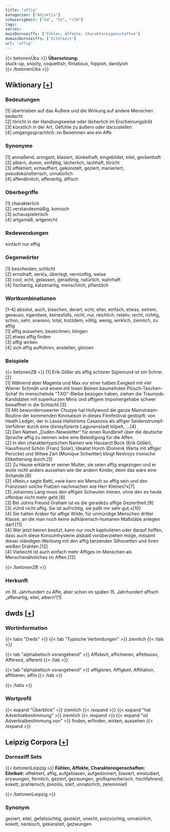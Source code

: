 ```yaml
---
title: "affig"
kategorien: ["Adjektiv"]
schwierigkeit: ["k4", "h2", "r18"]
tags:
series:
mainDornseiffs: ['Fühlen, Affekte, Charaktereigenschaften']
domainDornseiffs: ['Eitelkeit']
url: "affig"
---
```


{{< betonenÜbs >}}
**Übersetzung:**  
stuck-up, snooty, coquettish, flirtatious, foppish, dandyish  
{{< /betonenÜbs >}}

## Wiktionary [[+](https://de.wiktionary.org/wiki/affig)]

### Bedeutungen
[1] übertrieben auf das Äußere und die Wirkung auf andere Menschen bedacht  
[2] töricht in der Handlungsweise oder lächerlich im Erscheinungsbild  
[3] künstlich in der Art, Gefühle zu äußern oder darzustellen  
[4] umgangssprachlich: im Benehmen wie ein Affe  

### Synonyme
[1] anmaßend. arrogant, blasiert, dünkelhaft, eingebildet, eitel, geckenhaft  
[2] albern, dumm, einfältig, lächerlich, lachhaft, töricht  
[3] affektiert, echauffiert, gekünstelt, geziert, manieriert, pseudokünstlerisch, unnatürlich  
[4] affenähnlich, affenartig, äffisch  

### Oberbegriffe
[1] charakterlich  
[2] verstandesmäßig, komisch  
[3] schauspielerisch  
[4] artgemäß, artgerecht  

### Redewendungen
einfach nur affig  

### Gegenwörter
[1] bescheiden, schlicht  
[2] ernsthaft, seriös, überlegt, vernünftig, weise  
[3] cool, echt, gelassen, geradlinig, natürlich, wahrhaft  
[4] fischartig, katzenartig, menschlich, pflanzlich  

### Wortkombinationen
[1–4] absolut, auch, bisschen, derart, echt, eher, einfach, etwas, extrem, genauso, irgendwie, keinesfalls, nicht, nur, reichlich, relativ, recht, richtig, schon, sehr, sowieso, total, trotzdem, völlig, wenig, wirklich, ziemlich, zu affig  
[1] affig aussehen, bezeichnen, klingen  
[2] etwas affig finden  
[3] affig wirken  
[4] sich affig aufführen, anstellen, glotzen  

### Beispiele
{{< betonenZB >}}
[1] Erik Göller als affig schöner Sigismund ist ein Schrei.[2]  
[1] Während aber Magenta und Max vor einer halben Ewigkeit mit viel Wiener Schmäh und einem mit losen Beinen baumelnden Plüsch-Taschen-Schaf ihr menschelnde "TXO"-Bleibe bezogen haben, ziehen die Traumjob-Kandidaten mit superkurzen Minis und affigem Imponiergehabe schwer bewaffnet in die Schlacht.[3]  
[1]  Mit bewundernswerter Chuzpe hat Hollywood die ganze Mainstream-Routine der kommenden Kinosaison in dieses Filmfestival gestopft: von Heath Ledger, der in Lasse Hallströms Casanova als affiger Seidenstrumpf-Verführer durch eine disneyfizierte Lagunenstadt tölpelt, …[4]  
[2] Den Namen „Duden-Newsletter“ für einen Rundbrief über die deutsche Sprache affig zu nennen wäre eine Beleidigung für die Affen.  
[2] In den charaktertypischen Namen wie Hausarzt Bock (Erik Göller), Hausfreund Schön (Franz Solar), Idealist Horch (Dominik Warta mit affiger Perücke) und Witwe Zart (Monique Schwitter) klingt Nestroys ironische Etikettierung durch.[5]  
[2] Zu Hause erklärte er seiner Mutter, sie seien affig angezogen und er wolle nicht anders aussehen wie die andern Kinder, denn das wäre eine Schande.[6]  
[2] »Nein,« sagte Betti, »wie kann ein Mensch so affig sein und den Franzosen solche Fratzen nachmachen wie Herr Kleines?«[7]  
[3] Johannes Lang muss den affigen Schwulen mimen, ohne den es heute offenbar nicht mehr geht.[8]  
[3] Bei Johns Freund Graham ist es die geradezu affige Geziertheit.[9]  
[3] »Und nicht affig. Sie ist aufrichtig, sie paßt mir sehr gut.«[10]  
[4] Sie halten Araber für affige Wilde, für unmündige Menschen dritter Klasse, an die man noch keine aufklärerisch-humanen Maßstäbe anlegen darf.[11]  
[4] Wer jetzt keinen besitzt, kann nur noch kapitulieren oder darauf hoffen, dass auch diese Konsumhysterie alsbald vorüberziehen möge, mitsamt dieser ständigen Werbung mit den affig tanzenden Silhouetten und ihren weißen Drähten.[12]  
[4] Vielleicht ist auch einfach mehr Affiges im Menschen als Menschenähnliches im Affen.[13]  

{{< /betonenZB >}}
### Herkunft
im 19. Jahrhundert zu Affe, aber schon im späten 15. Jahrhundert affisch „affenartig, eitel, albern“[1]  



## dwds [[+](https://www.dwds.de/wb/affig)]

### Wortinformation
{{< tabs "Dwds" >}}
{{< tab "Typische Verbindungen" >}}
ziemlich
{{< /tab >}}

{{< tab "alphabetisch vorangehend" >}}
Affidavit, affichieren, affettuoso, Afferenz, afferent
{{< /tab >}}

{{< tab "alphabetisch vorangehend" >}}
affigieren, Affigkeit, Affiliation, affiliieren, affin
{{< /tab >}}

{{< /tabs >}}

### Wortprofil
{{< expand "Überblick" >}} ziemlich {{< /expand >}}
{{< expand "hat Adverbialbestimmung" >}} ziemlich {{< /expand >}}
{{< expand "ist Adverbialbestimmung von" >}} finden, erfinden, wirken, aussehen {{< /expand >}}

## Leipzig Corpora [[+](https://corpora.uni-leipzig.de/en/res?word=affig&corpusId=deu_newscrawl-public_2018)]

### Dornseiff Sets
{{< betonenLeipzig >}}
**Fühlen, Affekte, Charaktereigenschaften:**  
**Eitelkeit:** affektiert, affig, aufgeblasen, aufgedonnert, blasiert, einstudiert, erzwungen, förmlich, geziert, gezwungen, großsprecherisch, hochfahrend, kokett, prahlerisch, preziös, steif, unnatürlich, zeremoniell  

{{< /betonenLeipzig >}}

### Synonym
geziert, eitel, gefallsüchtig, gestelzt, unecht, putzsüchtig, unnatürlich, kokett, neckisch, gekünstelt, gezwungen


